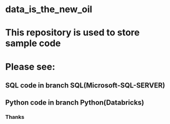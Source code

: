 # data_is_the_new_oil
# This repository is used to store sample code 
# Please see:
## SQL code in branch SQL(Microsoft-SQL-SERVER)
## Python code in branch Python(Databricks)

### Thanks

